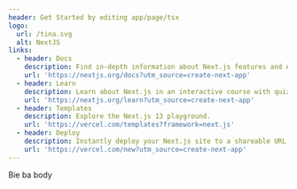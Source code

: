 ```yaml
---
header: Get Started by editing app/page/tsx
logo:
  url: /tina.svg
  alt: NextJS
links:
  - header: Docs
    description: Find in-depth information about Next.js features and API.
    url: 'https://nextjs.org/docs?utm_source=create-next-app'
  - header: Learn
    description: Learn about Next.js in an interactive course with quizzes!
    url: 'https://nextjs.org/learn?utm_source=create-next-app'
  - header: Templates
    description: Explore the Next.js 13 playground.
    url: 'https://vercel.com/templates?framework=next.js'
  - header: Deploy
    description: Instantly deploy your Next.js site to a shareable URL with Vercel.
    url: 'https://vercel.com/new?utm_source=create-next-app'
---
```


Bie ba body
